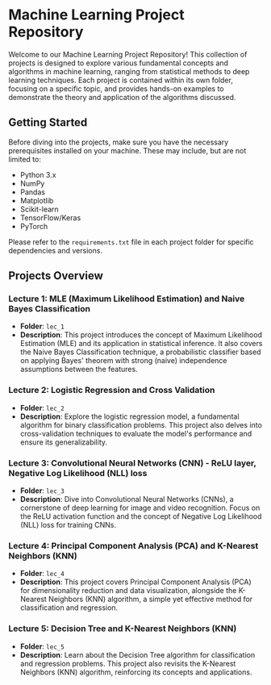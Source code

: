 # Machine Learning Project Repository

Welcome to our Machine Learning Project Repository! This collection of projects is designed to explore various fundamental concepts and algorithms in machine learning, ranging from statistical methods to deep learning techniques. Each project is contained within its own folder, focusing on a specific topic, and provides hands-on examples to demonstrate the theory and application of the algorithms discussed.

## Getting Started

Before diving into the projects, make sure you have the necessary prerequisites installed on your machine. These may include, but are not limited to:

- Python 3.x
- NumPy
- Pandas
- Matplotlib
- Scikit-learn
- TensorFlow/Keras
- PyTorch

Please refer to the `requirements.txt` file in each project folder for specific dependencies and versions.

## Projects Overview

### Lecture 1: MLE (Maximum Likelihood Estimation) and Naive Bayes Classification
- **Folder**: `lec_1`
- **Description**: This project introduces the concept of Maximum Likelihood Estimation (MLE) and its application in statistical inference. It also covers the Naive Bayes Classification technique, a probabilistic classifier based on applying Bayes' theorem with strong (naive) independence assumptions between the features.

### Lecture 2: Logistic Regression and Cross Validation
- **Folder**: `lec_2`
- **Description**: Explore the logistic regression model, a fundamental algorithm for binary classification problems. This project also delves into cross-validation techniques to evaluate the model's performance and ensure its generalizability.

### Lecture 3: Convolutional Neural Networks (CNN) - ReLU layer, Negative Log Likelihood (NLL) loss
- **Folder**: `lec_3`
- **Description**: Dive into Convolutional Neural Networks (CNNs), a cornerstone of deep learning for image and video recognition. Focus on the ReLU activation function and the concept of Negative Log Likelihood (NLL) loss for training CNNs.

### Lecture 4: Principal Component Analysis (PCA) and K-Nearest Neighbors (KNN)
- **Folder**: `lec_4`
- **Description**: This project covers Principal Component Analysis (PCA) for dimensionality reduction and data visualization, alongside the K-Nearest Neighbors (KNN) algorithm, a simple yet effective method for classification and regression.

### Lecture 5: Decision Tree and K-Nearest Neighbors (KNN)
- **Folder**: `lec_5`
- **Description**: Learn about the Decision Tree algorithm for classification and regression problems. This project also revisits the K-Nearest Neighbors (KNN) algorithm, reinforcing its concepts and applications.
